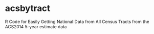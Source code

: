 # acsbytract
R Code for Easily Getting National Data from All Census Tracts from the ACS2014 5-year estimate data
